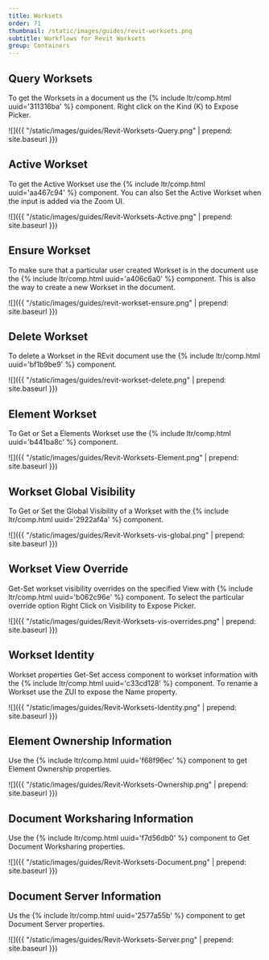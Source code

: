 ```yaml
---
title: Worksets
order: 71
thumbnail: /static/images/guides/revit-worksets.png
subtitle: Workflows for Revit Worksets
group: Containers
---
```


<!-- https://github.com/mcneel/rhino.inside-revit/issues/92 -->

## Query Worksets

To get the Worksets in a document us the {% include ltr/comp.html uuid='311316ba' %} component. Right click on the Kind (K) to Expose Picker.

![]({{ "/static/images/guides/Revit-Worksets-Query.png" | prepend: site.baseurl }})

## Active Workset

To get the Active Workset use the {% include ltr/comp.html uuid='aa467c94' %} component. You can also Set the Active Workset when the input is added via the Zoom UI. 

![]({{ "/static/images/guides/Revit-Worksets-Active.png" | prepend: site.baseurl }})

## Ensure Workset

To make sure that a particular user created Workset is in the document use the {% include ltr/comp.html uuid='a406c6a0' %} component. This is also the way to create a new Workset in the document.

![]({{ "/static/images/guides/revit-workset-ensure.png" | prepend: site.baseurl }})


## Delete Workset

To delete a Workset in the REvit document use the {% include ltr/comp.html uuid='bf1b9be9' %} component.

![]({{ "/static/images/guides/revit-workset-delete.png" | prepend: site.baseurl }})


## Element Workset

To Get or Set a Elements Workset use the {% include ltr/comp.html uuid='b441ba8c' %} component.

![]({{ "/static/images/guides/Revit-Worksets-Element.png" | prepend: site.baseurl }})


## Workset Global Visibility

To Get or Set the Global Visibility of a Workset with the {% include ltr/comp.html uuid='2922af4a' %} component.

![]({{ "/static/images/guides/Revit-Worksets-vis-global.png" | prepend: site.baseurl }})

## Workset View Override

Get-Set workset visibility overrides on the specified View with {% include ltr/comp.html uuid='b062c96e' %} component. To select the particular override option Right Click on Visibility to Expose Picker. 

![]({{ "/static/images/guides/Revit-Worksets-vis-overrides.png" | prepend: site.baseurl }})


## Workset Identity

Workset properties Get-Set access component to workset information with the {% include ltr/comp.html uuid='c33cd128' %} component. To rename a Workset use the ZUI to expose the Name property.

![]({{ "/static/images/guides/Revit-Worksets-Identity.png" | prepend: site.baseurl }})

## Element Ownership Information

Use the {% include ltr/comp.html uuid='f68f96ec' %} component to get Element Ownership properties.

![]({{ "/static/images/guides/Revit-Worksets-Ownership.png" | prepend: site.baseurl }})

## Document Worksharing Information

Use the {% include ltr/comp.html uuid='f7d56db0' %} component to Get Document Worksharing properties.

![]({{ "/static/images/guides/Revit-Worksets-Document.png" | prepend: site.baseurl }})

## Document Server Information

Us the {% include ltr/comp.html uuid='2577a55b' %} component to get Document Server properties.

![]({{ "/static/images/guides/Revit-Worksets-Server.png" | prepend: site.baseurl }})